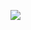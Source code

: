 ![](https://github.com/alekseykravtchuk/Task_EpamTrainingCenter/blob/master/src/by/krava/etc/unit1/branch/branch.PNG)
